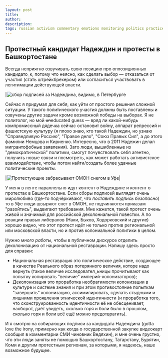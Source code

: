 ```yaml
---
layout: post
title: 
author:
description: 
tags: russian activism commentary emotions monitoring politics practices 
---
```


## Протестный кандидат Надеждин и протесты в Башкортостане

Всегда неприятно озвучивать свою позицию про оппозиционных кандидато_к, потому что неясно, как сделать выбор — отказаться от участия (стать штрейкбрехером) или согласиться участвовать в легитимации действующей власти. 

|![сбор подписей за Надеждина, видимо, в Петербурге](https://novayagazeta.eu/static/records/ebf0a2a5b2674edeb2875b835ba325eb.jpeg)

Сейчас я придумал для себя, как уйти от простого решения сложной ситуации. У такого политического участия должны быть поставлены и озвучены другие задачи кроме возможной победы на выборах. Я не политолог, но мой ~~un~~educated guess — вряд ли какой-нибудь компромиссный дядечка сейчас остановит войну, аппарат репрессий и фашистскую культуру (я плохо знаю, кто такой Надеждин, но узнаю "Справедливую Россию", "Правое дело", "Союз Правых Сил", а до этого фамилии Немцова и Кириенко. Интересно, что в 2011 Надежин делал мигрантофобные заявления). Зато люди, вышибленные из "демократической" политики, смогут почувствовать себя агентно, получить новые связи и посмотреть, как может работать активистское взаимодействие, чтобы потом найти/создать более удачные политические проекты.

|![Протестующие забрасывают ОМОН снегом в Уфе](https://i.ytimg.com/vi/KQ4I8yXz9n4/hq720.jpg?sqp=-oaymwEhCK4FEIIDSFryq4qpAxMIARUAAAAAGAElAADIQj0AgKJD&rs=AOn4CLDBegS3i891FrnwuNE50SBQqyH2kA)|

У меня в ленте параллельно идут контент о Надеждине и контент о протестах в Башкортостане. Если сборы подписей выглядят очень миролюбиво (где-то подчёркивают, что _поставить подпись безопасно_) то в Уфе люди швыряют снег в ОМОН, не подчиняются приказам "разойтись", выдвигают требования. Мне кажется, такой протест очень живой и значимый для российской деколониальной повестки. А по реакции правых либералов (Наки, Быков, Ходорковский и другие) хорошо видно, что этот протест идёт не только против региональной или московской власти, но и против колониальной политики в целом. 

Нужно _много работы_, чтобы в публичном дискурсе отделить деколонизацию от национальной реставрации. Напишу здесь просто для справки: 
- Национальная реставрация это политическое действие, создающее в качестве Реального образ потерянного величия, которе надо вернуть (такое величие исследовател_ьницы прочитывают как попытку копировать "величие" империй-колонизаторов); 
- Деколонизация это проработка необратимости колонизации в культуре и системе знания и при этом противостояние попыткам "завершить" колонизацию, ассимилировать, сделать стыдными и лишними проявления этнической идентичности (и проработка того, что сконструированность идентичности её не обесценивает, наоборот, даёт увидеть, сколько горя и боли было в прошлом, сколько горя и боли всё ещё можно предотвратить).

И я смотрю на собирающих подписи за кандидата Надеждина (gotta love the irony, примерно как когда о государственной закупке видеокарт сообщил в комментарии СМИ чиновник Ведяхин), и мне очень грустно, что эти люди заняты не помощью Башкортостану, Татарстану, Бурятии, Коми и другим протестным регионам, за которыми, я надеюсь, наше возможное будущее. 
